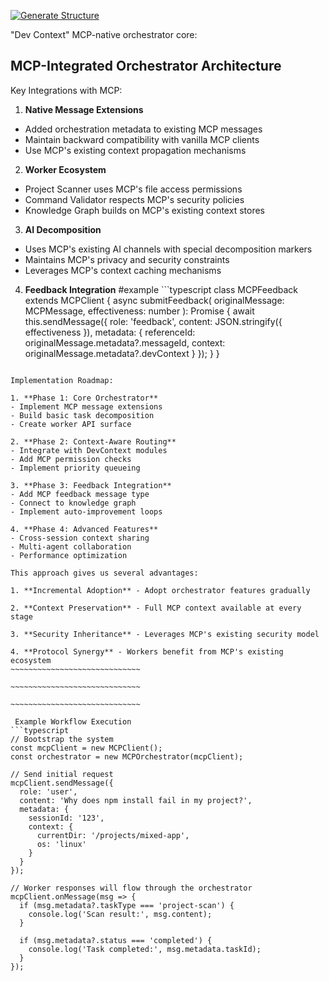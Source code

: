 
[![Generate Structure](https://github.com/A-Hem/mcp-orchestrator/actions/workflows/generate-structure.yml/badge.svg)](https://github.com/A-Hem/mcp-orchestrator/actions/workflows/generate-structure.yml)



"Dev Context" MCP-native orchestrator core:


## MCP-Integrated Orchestrator Architecture


Key Integrations with MCP:

1. **Native Message Extensions**
- Added orchestration metadata to existing MCP messages
- Maintain backward compatibility with vanilla MCP clients
- Use MCP's existing context propagation mechanisms

2. **Worker Ecosystem**
- Project Scanner uses MCP's file access permissions
- Command Validator respects MCP's security policies
- Knowledge Graph builds on MCP's existing context stores

3. **AI Decomposition**
- Uses MCP's existing AI channels with special decomposition markers
- Maintains MCP's privacy and security constraints
- Leverages MCP's context caching mechanisms

4. **Feedback Integration**
#example ```typescript
class MCPFeedback extends MCPClient {
  async submitFeedback(
    originalMessage: MCPMessage,
    effectiveness: number
  ): Promise<void> {
    await this.sendMessage({
      role: 'feedback',
      content: JSON.stringify({ effectiveness }),
      metadata: {
        referenceId: originalMessage.metadata?.messageId,
        context: originalMessage.metadata?.devContext
      }
    });
  }
}
```

Implementation Roadmap:

1. **Phase 1: Core Orchestrator**
- Implement MCP message extensions
- Build basic task decomposition
- Create worker API surface

2. **Phase 2: Context-Aware Routing**
- Integrate with DevContext modules
- Add MCP permission checks
- Implement priority queueing

3. **Phase 3: Feedback Integration**
- Add MCP feedback message type
- Connect to knowledge graph
- Implement auto-improvement loops

4. **Phase 4: Advanced Features**
- Cross-session context sharing
- Multi-agent collaboration
- Performance optimization

This approach gives us several advantages:

1. **Incremental Adoption** - Adopt orchestrator features gradually

2. **Context Preservation** - Full MCP context available at every stage

3. **Security Inheritance** - Leverages MCP's existing security model

4. **Protocol Synergy** - Workers benefit from MCP's existing ecosystem
~~~~~~~~~~~~~~~~~~~~~~~~~~~~~

~~~~~~~~~~~~~~~~~~~~~~~~~~~~~

~~~~~~~~~~~~~~~~~~~~~~~~~~~~~

 Example Workflow Execution
```typescript
// Bootstrap the system
const mcpClient = new MCPClient();
const orchestrator = new MCPOrchestrator(mcpClient);

// Send initial request
mcpClient.sendMessage({
  role: 'user',
  content: 'Why does npm install fail in my project?',
  metadata: {
    sessionId: '123',
    context: {
      currentDir: '/projects/mixed-app',
      os: 'linux'
    }
  }
});

// Worker responses will flow through the orchestrator
mcpClient.onMessage(msg => {
  if (msg.metadata?.taskType === 'project-scan') {
    console.log('Scan result:', msg.content);
  }
  
  if (msg.metadata?.status === 'completed') {
    console.log('Task completed:', msg.metadata.taskId);
  }
});
```